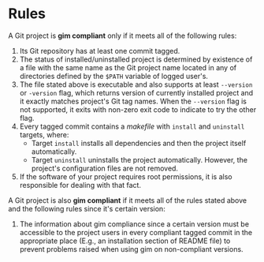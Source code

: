 # Rules

A Git project is **gim compliant** only if it meets all of the following rules:

1. Its Git repository has at least one commit tagged.
2. The status of installed/uninstalled project is determined by existence of a file with the same name as the Git project name located in any of directories defined by the `$PATH` variable of logged user's.
3. The file stated above is executable and also supports at least `--version` or `-version` flag, which returns version of currently installed project and it exactly matches project's Git tag names. When the `--version` flag is not supported, it exits with non-zero exit code to indicate to try the other flag.
4. Every tagged commit contains a *makefile* with `install` and `uninstall` targets, where:
   * Target `install` installs all dependencies and then the project itself automatically.
   * Target `uninstall` uninstalls the project automatically. However, the project's configuration files are not removed.
5. If the software of your project requires root permissions, it is also responsible for dealing with that fact.

A Git project is also **gim compliant** if it meets all of the rules stated above and the following rules since it's certain version:

1. The information about gim compliance since a certain version must be accessible to the project users in every compliant tagged commit in the appropriate place (E.g., an installation section of README file) to prevent problems raised when using gim on non-compliant versions.
